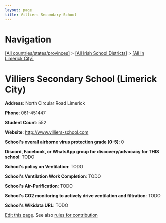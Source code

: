 ```yaml
---
layout: page
title: Villiers Secondary School
---
```

# Navigation

[[All countries/states/provinces]](../../..) > [[All Irish School Districts]](../..) > [[All In Limerick City]](..)

# Villiers Secondary School (Limerick City)

**Address**: North Circular Road Limerick

**Phone**: 061-451447

**Student Count**: 552

**Website**: <http://www.villiers-school.com>

**School's overall airborne virus protection grade (0-5)**: 0

**Discord, Facebook, or WhatsApp group for discovery/advocacy for THIS school**: TODO

**School's policy on Ventilation**: TODO

**School's Ventilation Work Completion**: TODO

**School's Air-Purification**: TODO

**School's CO2 monitoring to actively drive ventilation and filtration**: TODO

**School's Wikidata URL**: TODO


[Edit this page](https://github.com/ventilate-schools/Ireland/edit/main/./Limerick_City/Villiers_Secondary_School.md). See also [rules for contribution](../../../contribution-rules/)